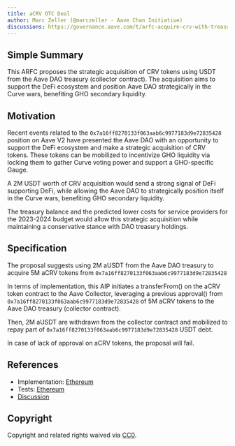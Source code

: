 ```yaml
---
title: aCRV OTC Deal
author: Marc Zeller (@marczeller - Aave Chan Initiative)
discussions: https://governance.aave.com/t/arfc-acquire-crv-with-treasury-usdt/14251
---
```


## Simple Summary

This ARFC proposes the strategic acquisition of CRV tokens using USDT from the Aave DAO treasury (collector contract). The acquisition aims to support the DeFi ecosystem and position Aave DAO strategically in the Curve wars, benefiting GHO secondary liquidity.

## Motivation

Recent events related to the `0x7a16ff8270133f063aab6c9977183d9e72835428` position on Aave V2 have presented the Aave DAO with an opportunity to support the DeFi ecosystem and make a strategic acquisition of CRV tokens. These tokens can be mobilized to incentivize GHO liquidity via locking them to gather Curve voting power and support a GHO-specific Gauge.

A 2M USDT worth of CRV acquisition would send a strong signal of DeFi supporting DeFi, while allowing the Aave DAO to strategically position itself in the Curve wars, benefiting GHO secondary liquidity.

The treasury balance and the predicted lower costs for service providers for the 2023-2024 budget would allow this strategic acquisition while maintaining a conservative stance with DAO treasury holdings.

## Specification

The proposal suggests using 2M aUSDT from the Aave DAO treasury to acquire 5M aCRV tokens from `0x7a16ff8270133f063aab6c9977183d9e72835428`

In terms of implementation, this AIP initiates a transferFrom() on the aCRV token contract to the Aave Collector, leveraging a previous approval() from `0x7a16ff8270133f063aab6c9977183d9e72835428` of 5M aCRV tokens to the Aave DAO treasury (collector contract).

Then, 2M aUSDT are withdrawn from the collector contract and mobilized to repay part of `0x7a16ff8270133f063aab6c9977183d9e72835428` USDT debt.

In case of lack of approval on aCRV tokens, the proposal will fail.


## References

- Implementation: [Ethereum](https://github.com/bgd-labs/aave-proposals/blob/main/src/AaveV2_Eth_CRV_OTC_Deal_20230508/AaveV2_Eth_CRV_OTC_Deal_20230508.sol)
- Tests: [Ethereum](https://github.com/bgd-labs/aave-proposals/blob/main/src/AaveV2_Eth_CRV_OTC_Deal_20230508/AaveV2_Eth_CRV_OTC_Deal_20230508.t.sol)
- [Discussion](https://governance.aave.com/t/arfc-acquire-crv-with-treasury-usdt/14251)

## Copyright

Copyright and related rights waived via [CC0](https://creativecommons.org/publicdomain/zero/1.0/).

